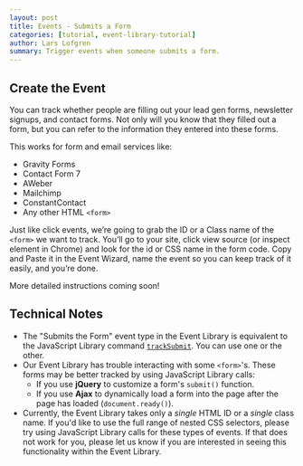 ```yaml
---
layout: post
title: Events - Submits a Form
categories: [tutorial, event-library-tutorial]
author: Lars Lofgren
summary: Trigger events when someone submits a form.
---
```

<div id="wistia_1b184d5c16" class="wistia_embed wistia-embed" data-video-width="640" data-video-height="400">
</div>

## Create the Event

You can track whether people are filling out your lead gen forms, newsletter signups, and contact forms. Not only will you know that they filled out a form, but you can refer to the information they entered into these forms.

This works for form and email services like:

* Gravity Forms
* Contact Form 7
* AWeber
* Mailchimp
* ConstantContact
* Any other HTML `<form>`

Just like click events, we’re going to grab the ID or a Class name of the `<form>` we want to track. You’ll go to your site, click view source (or inspect element in Chrome) and look for the id or CSS name in the form code. Copy and Paste it in the Event Wizard, name the event so you can keep track of it easily, and you’re done.

More detailed instructions coming soon!

## Technical Notes

* The "Submits the Form" event type in the Event Library is equivalent to the JavaScript Library command [`trackSubmit`][trackSubmit]. You can use one or the other.
* Our Event Library has trouble interacting with some `<form>`'s. These forms may be better tracked by using JavaScript Library calls:
  * If you use **jQuery** to customize a form's `submit()` function.
  * If you use **Ajax** to dynamically load a form into the page after the page has loaded (`document.ready()`).
* Currently, the Event Library takes only a *single* HTML ID or a *single* class name. If you'd like to use the full range of nested CSS selectors, please try using JavaScript Library calls for these types of events. If that does not work for you, please let us know if you are interested in seeing this functionality within the Event Library.

[trackSubmit]: /apis/javascript/javascript-specific#tracking-forms